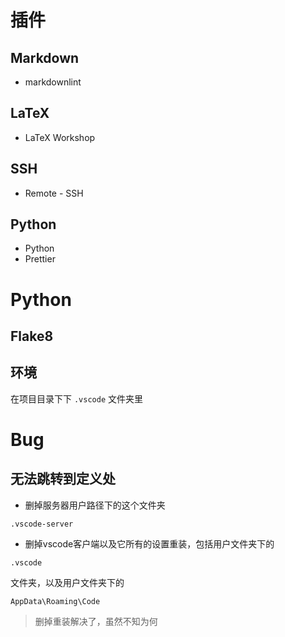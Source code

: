 # 插件

## Markdown
* markdownlint

## LaTeX 
* LaTeX Workshop

## SSH
* Remote - SSH

## Python
* Python
* Prettier 

# Python

## Flake8

## 环境
在项目目录下下 `.vscode` 文件夹里



# Bug

## 无法跳转到定义处
* 删掉服务器用户路径下的这个文件夹
```language
.vscode-server
```
* 删掉vscode客户端以及它所有的设置重装，包括用户文件夹下的
```language
.vscode
```
文件夹，以及用户文件夹下的
```language
AppData\Roaming\Code
```

> 删掉重装解决了，虽然不知为何


